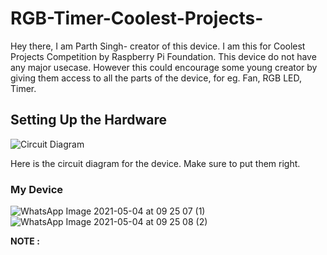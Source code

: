 # RGB-Timer-Coolest-Projects-

Hey there, I am Parth Singh- creator of this device. I am this for Coolest Projects Competition by Raspberry Pi Foundation.
This device do not have any major usecase. However this could encourage some young creator by giving them access to all the parts of the device, for eg. Fan, RGB LED, Timer.

## Setting Up the Hardware

![Circuit Diagram](https://user-images.githubusercontent.com/65723218/116958340-deaffc00-acb7-11eb-8957-d0cc5eb98d9e.jpeg)

Here is the circuit diagram for the device. Make sure to put them right.

### My Device

![WhatsApp Image 2021-05-04 at 09 25 07 (1)](https://user-images.githubusercontent.com/65723218/116960378-d3f86580-acbd-11eb-9d95-56cf2923a35a.jpeg)
![WhatsApp Image 2021-05-04 at 09 25 08 (2)](https://user-images.githubusercontent.com/65723218/116960384-d8248300-acbd-11eb-8201-044c2d7a4db2.jpeg)

**NOTE :** 











